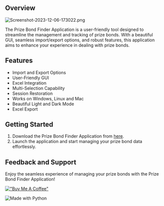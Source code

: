 ## Overview

![Screenshot-2023-12-06-173022.png](https://imgur.com/yOW866y.png)

The Prize Bond Finder Application is a user-friendly tool designed to streamline the management and tracking of prize bonds. With a beautiful GUI, seamless import/export options, and robust features, this application aims to enhance your experience in dealing with prize bonds.

## Features

- Import and Export Options
- User-Friendly GUI
- Excel Integration
- Multi-Selection Capability
- Session Restoration
- Works on Windows, Linux and Mac
- Beautiful Light and Dark Mode
- Excel Export

## Getting Started

1. Download the Prize Bond Finder Application from [here](https://github.com/abdbbdii/PrizeBondFinder/releases/tag/Release).
3. Launch the application and start managing your prize bond data effortlessly.

## Feedback and Support

Enjoy the seamless experience of managing your prize bonds with the Prize Bond Finder Application!

[!["Buy Me A Coffee"](https://www.buymeacoffee.com/assets/img/custom_images/orange_img.png)](https://www.buymeacoffee.com/abdbbdii)

![Made with Python](https://img.shields.io/badge/Made_with_Python-3776AB?style=for-the-badge&logo=python&logoColor=white)
